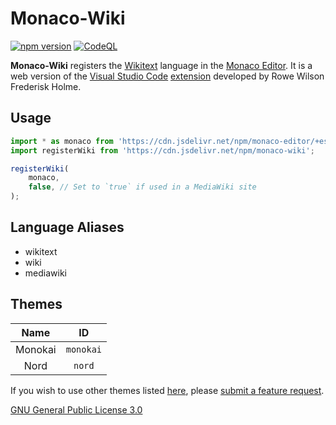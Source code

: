 # Monaco-Wiki

[![npm version](https://badge.fury.io/js/monaco-wiki.svg)](https://www.npmjs.com/package/monaco-wiki)
[![CodeQL](https://github.com/bhsd-harry/monaco-wiki/actions/workflows/codeql.yml/badge.svg)](https://github.com/bhsd-harry/monaco-wiki/actions/workflows/github-code-scanning/codeql)

**Monaco-Wiki** registers the [Wikitext](https://www.mediawiki.org/wiki/Wikitext) language in the [Monaco Editor](https://microsoft.github.io/monaco-editor/). It is a web version of the [Visual Studio Code](https://code.visualstudio.com/) [extension](https://github.com/Frederisk/Wikitext-VSCode-Extension) developed by Rowe Wilson Frederisk Holme.

## Usage

```js
import * as monaco from 'https://cdn.jsdelivr.net/npm/monaco-editor/+esm';
import registerWiki from 'https://cdn.jsdelivr.net/npm/monaco-wiki';

registerWiki(
	monaco,
	false, // Set to `true` if used in a MediaWiki site
);
```

## Language Aliases

- wikitext
- wiki
- mediawiki

## Themes

|Name|ID|
|:-:|:-:|
|Monokai|`monokai`|
|Nord|`nord`|

If you wish to use other themes listed [here](https://shiki.style/themes), please [submit a feature request](https://github.com/bhsd-harry/monaco-wiki/issues/new).

[GNU General Public License 3.0](https://www.gnu.org/licenses/gpl-3.0-standalone.html)
